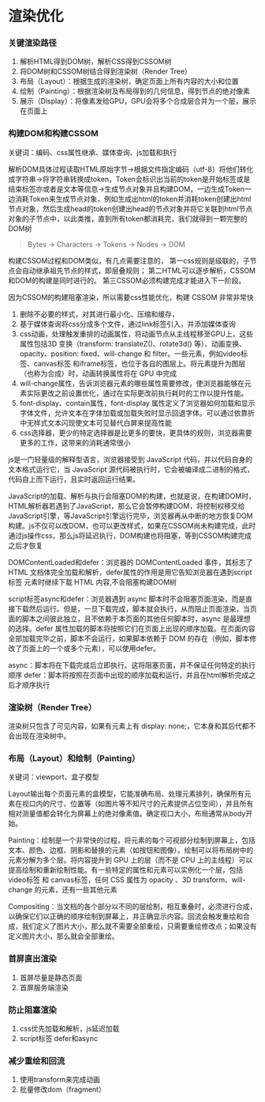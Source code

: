 # 渲染优化

### 关键渲染路径

1. 解析HTML得到DOM树，解析CSS得到CSSOM树
2. 将DOM树和CSSOM树结合得到渲染树（Render Tree）
3. 布局（Layout）：根据生成的渲染树，确定页面上所有内容的大小和位置
4. 绘制（Painting）：根据渲染树及布局得到的几何信息，得到节点的绝对像素
5. 展示（Display）：将像素发给GPU，GPU会将多个合成层合并为一个层，展示在页面上

### 构建DOM和构建CSSOM
关键词：编码、css属性继承、媒体查询、js加载和执行

解析DOM具体过程读取HTML原始字节->根据文件指定编码（utf-8）将他们转化成字符串->将字符串转换成token，Token会标识出当前的token是开始标签或是结束标签亦或者是文本等信息->生成节点对象并且构建DOM，一边生成Token一边消耗Token来生成节点对象，例如生成出html的token并消耗token创建出html节点对象，然后生成head的token创建出head的节点对象并将它关联到html节点对象的子节点中，以此类推，直到所有token都消耗完，我们就得到一颗完整的DOM树

>Bytes -> Characters -> Tokens -> Nodes -> DOM
>
构建CSSOM过程和DOM类似，有几点需要注意的，
第一css规则是级联的，子节点会自动继承祖先节点的样式，即层叠规则；
第二HTML可以逐步解析，CSSOM和DOM的构建是同时进行的。
第三CSSOM必须构建完成才能进入下一阶段。

因为CSSOM的构建阻塞渲染，所以需要css性能优化，构建 CSSOM 非常非常快
1. 删除不必要的样式，对其进行最小化、压缩和缓存，
2. 基于媒体查询将css分成多个文件，通过link标签引入，并添加媒体查询
3. css动画，处理触发重排的动画属性，将动画节点从主线程移至GPU上，这些属性包括3D 变换（transform: translateZ()、rotate3d() 等）、动画变换、opacity、position: fixed、will-change 和 filter。一些元素，例如video标签、canvas标签 和iframe标签，也位于各自的图层上。将元素提升为图层（也称为合成）时，动画转换属性将在 GPU 中完成
4. will-change属性，告诉浏览器元素的哪些属性需要修改，使浏览器能够在元素实际更改之前设置优化，通过在实际更改前执行耗时的工作以提升性能。
5. font-display、contain属性，font-display 属性定义了浏览器如何加载和显示字体文件，允许文本在字体加载或加载失败时显示回退字体。可以通过依靠折中无样式文本闪现使文本可见替代白屏来提高性能
6. css选择器，更少的特定选择器是比更多的要快，更具体的规则，浏览器需要更多的工作，这带来的消耗通常很小

js是一门轻量级的解释型语言，浏览器接受到 JavaScript 代码，并以代码自身的文本格式运行它，当 JavaScript 源代码被执行时，它会被编译成二进制的格式，代码自上而下运行，且实时返回运行结果。

JavaScript的加载、解析与执行会阻塞DOM的构建，也就是说，在构建DOM时，HTML解析器若遇到了JavaScript，那么它会暂停构建DOM，将控制权移交给JavaScript引擎，等JavaScript引擎运行完毕，浏览器再从中断的地方恢复DOM构建。js不仅可以改DOM，也可以更改样式，如果在CSSOM尚未构建完成，此时通过js操作css，那么js将延迟执行，DOM构建也将阻塞，等到CSSOM构建完成之后才恢复

DOMContentLoaded和defer：浏览器的 DOMContentLoaded 事件，其标志了 HTML 文档体完全加载和解析，defer属性的作用是用它告知浏览器在遇到script标签 元素时继续下载 HTML 内容,不会阻塞构建DOM树

script标签async和defer：浏览器遇到 async 脚本时不会阻塞页面渲染，而是直接下载然后运行。但是，一旦下载完成，脚本就会执行，从而阻止页面渲染，当页面的脚本之间彼此独立，且不依赖于本页面的其他任何脚本时，async 是最理想的选择。defer 属性加载的脚本将按照它们在页面上出现的顺序加载。在页面内容全部加载完毕之前，脚本不会运行，如果脚本依赖于 DOM 的存在（例如，脚本修改了页面上的一个或多个元素），可以使用defer。

async：脚本将在下载完成后立即执行。这将阻塞页面，并不保证任何特定的执行顺序
defer：脚本将按照在页面中出现的顺序加载和运行，并且在html解析完成之后才顺序执行

### 渲染树（Render Tree）
渲染树只包含了可见内容，如果有元素上有 display: none;，它本身和其后代都不会出现在渲染树中。

### 布局（Layout）和绘制（Painting）
关键词：viewport、盒子模型

Layout输出每个页面元素的盒模型，它能准确布局、处理元素排列，确保所有元素在视口内的尺寸、位置等（如图片等不知尺寸的元素提供占位空间），并且所有相对测量值都会转化为屏幕上的绝对像素值。确定视口大小，布局通常从body开始。

Painting：绘制是一个非常快的过程，将元素的每个可视部分绘制到屏幕上，包括文本、颜色、边框、阴影和替换的元素（如按钮和图像）。绘制可以将布局树中的元素分解为多个层。将内容提升到 GPU 上的层（而不是 CPU 上的主线程）可以提高绘制和重新绘制性能。有一些特定的属性和元素可以实例化一个层，包括 video标签 和 canvas标签，任何 CSS 属性为 opacity 、3D transform、will-change 的元素，还有一些其他元素

Compositing：当文档的各个部分以不同的层绘制，相互重叠时，必须进行合成，以确保它们以正确的顺序绘制到屏幕上，并正确显示内容。回流会触发重绘和合成，我们定义了图片大小，那么就不需要全部重绘，只需要重绘修改点；如果没有定义图片大小，那么就会全部重绘。


### 首屏直出渲染
1. 首屏尽量是静态页面
2. 首屏服务端渲染

### 防止阻塞渲染
1. css优先加载和解析，js延迟加载
2. script标签 defer和async

### 减少重绘和回流

1. 使用transform来完成动画
2. 批量修改dom（fragment）
